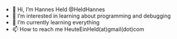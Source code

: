 - 👋 Hi, I’m Hannes Held @HeldHannes
- 👀 I’m interested in learning about programming and debugging
- 🌱 I’m currently learning everything
- 📫 How to reach me HeuteEinHeld(at)gmail(dot)com

<!---
HeldHannes/HeldHannes is a ✨ special ✨ repository because its `README.md` (this file) appears on your GitHub profile.
You can click the Preview link to take a look at your changes.
--->
